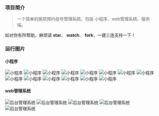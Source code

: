 ### 项目简介

> 一个简单的医院预约挂号管理系统。包括 小程序、web管理系统、服务端。

如对你有所帮助，麻烦请 **star**、 **watch**、 **fork**，一键三连支持一下！

### 运行图片

#### 小程序

![小程序](hospital-appointment/wxapp/挂号小程序-1.jpg)
![小程序](hospital-appointment/wxapp/挂号小程序-2.png)
![小程序](hospital-appointment/wxapp/挂号小程序-3.png)
![小程序](hospital-appointment/wxapp/挂号小程序-4.png)
![小程序](hospital-appointment/wxapp/挂号小程序-5.jpg)
![小程序](hospital-appointment/wxapp/挂号小程序-6.png)
![小程序](hospital-appointment/wxapp/挂号小程序-7.png)
![小程序](hospital-appointment/wxapp/挂号小程序-8.jpg)
![小程序](hospital-appointment/wxapp/挂号小程序-9.png)
![小程序](hospital-appointment/wxapp/挂号小程序-10.png)
![小程序](hospital-appointment/wxapp/挂号小程序-11.png)
![小程序](hospital-appointment/wxapp/挂号小程序-14.png)
![小程序](hospital-appointment/wxapp/挂号小程序-15.png)
![小程序](hospital-appointment/wxapp/挂号小程序-16.jpg)

#### web管理系统

![后台管理系统](hospital-appointment/admin/后台管理-1.png)
![后台管理系统](hospital-appointment/admin/后台管理-2.png)
![后台管理系统](hospital-appointment/admin/后台管理-3.png)
![后台管理系统](hospital-appointment/admin/后台管理-4.png)
![后台管理系统](hospital-appointment/admin/后台管理-5.png)